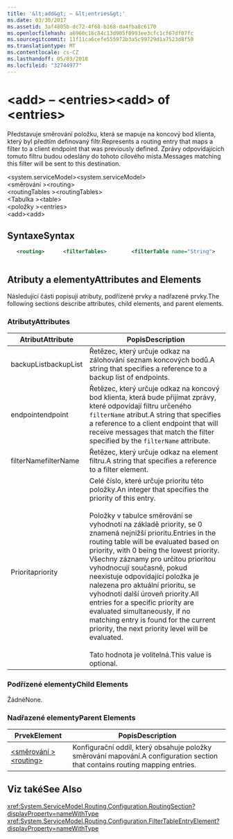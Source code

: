 ```yaml
---
title: '&lt;add&gt; – &lt;entries&gt;'
ms.date: 03/30/2017
ms.assetid: 3af4805b-dc72-4f68-b168-da4fba8c6170
ms.openlocfilehash: a6960c16c84c13d905f0993ee3cfc1cf67df07fc
ms.sourcegitcommit: 11f11ca6cefe555972b3a5c99729d1a7523d8f50
ms.translationtype: MT
ms.contentlocale: cs-CZ
ms.lasthandoff: 05/03/2018
ms.locfileid: "32744977"
---
```

# <a name="ltaddgt-of-ltentriesgt"></a><span data-ttu-id="43bba-102">&lt;add&gt; – &lt;entries&gt;</span><span class="sxs-lookup"><span data-stu-id="43bba-102">&lt;add&gt; of &lt;entries&gt;</span></span>
<span data-ttu-id="43bba-103">Představuje směrování položku, která se mapuje na koncový bod klienta, který byl předtím definovaný filtr.</span><span class="sxs-lookup"><span data-stu-id="43bba-103">Represents a routing entry that maps a filter to a client endpoint that was previously defined.</span></span> <span data-ttu-id="43bba-104">Zprávy odpovídajících tomuto filtru budou odeslány do tohoto cílového místa.</span><span class="sxs-lookup"><span data-stu-id="43bba-104">Messages matching this filter will be sent to this destination.</span></span>  
  
 <span data-ttu-id="43bba-105">\<system.serviceModel></span><span class="sxs-lookup"><span data-stu-id="43bba-105">\<system.serviceModel></span></span>  
<span data-ttu-id="43bba-106">\<směrování ></span><span class="sxs-lookup"><span data-stu-id="43bba-106">\<routing></span></span>  
<span data-ttu-id="43bba-107">\<routingTables ></span><span class="sxs-lookup"><span data-stu-id="43bba-107">\<routingTables></span></span>  
<span data-ttu-id="43bba-108">\<Tabulka ></span><span class="sxs-lookup"><span data-stu-id="43bba-108">\<table></span></span>  
<span data-ttu-id="43bba-109">\<položky ></span><span class="sxs-lookup"><span data-stu-id="43bba-109">\<entries></span></span>  
<span data-ttu-id="43bba-110">\<add></span><span class="sxs-lookup"><span data-stu-id="43bba-110">\<add></span></span>  
  
## <a name="syntax"></a><span data-ttu-id="43bba-111">Syntaxe</span><span class="sxs-lookup"><span data-stu-id="43bba-111">Syntax</span></span>  
  
```xml
   <routing>      <filterTables>        <filterTable name="String">          <entries>            <add backupList="String"                 endpointName="String"                  filterName="String"                  priority="Integer" />          </entries>        </table>      </routingTables></routing>  
```  
  
```csharp  
```  
  
## <a name="attributes-and-elements"></a><span data-ttu-id="43bba-112">Atributy a elementy</span><span class="sxs-lookup"><span data-stu-id="43bba-112">Attributes and Elements</span></span>  
 <span data-ttu-id="43bba-113">Následující části popisují atributy, podřízené prvky a nadřazené prvky.</span><span class="sxs-lookup"><span data-stu-id="43bba-113">The following sections describe attributes, child elements, and parent elements.</span></span>  
  
### <a name="attributes"></a><span data-ttu-id="43bba-114">Atributy</span><span class="sxs-lookup"><span data-stu-id="43bba-114">Attributes</span></span>  
  
|<span data-ttu-id="43bba-115">Atribut</span><span class="sxs-lookup"><span data-stu-id="43bba-115">Attribute</span></span>|<span data-ttu-id="43bba-116">Popis</span><span class="sxs-lookup"><span data-stu-id="43bba-116">Description</span></span>|  
|---------------|-----------------|  
|<span data-ttu-id="43bba-117">backupList</span><span class="sxs-lookup"><span data-stu-id="43bba-117">backupList</span></span>|<span data-ttu-id="43bba-118">Řetězec, který určuje odkaz na zálohování seznam koncových bodů.</span><span class="sxs-lookup"><span data-stu-id="43bba-118">A string that specifies a reference to a backup list of endpoints.</span></span>|  
|<span data-ttu-id="43bba-119">endpoint</span><span class="sxs-lookup"><span data-stu-id="43bba-119">endpoint</span></span>|<span data-ttu-id="43bba-120">Řetězec, který určuje odkaz na koncový bod klienta, která bude přijímat zprávy, které odpovídají filtru určeného `filterName` atribut.</span><span class="sxs-lookup"><span data-stu-id="43bba-120">A string that specifies a reference to a client endpoint that will receive messages that match the filter specified by the `filterName` attribute.</span></span>|  
|<span data-ttu-id="43bba-121">filterName</span><span class="sxs-lookup"><span data-stu-id="43bba-121">filterName</span></span>|<span data-ttu-id="43bba-122">Řetězec, který určuje odkaz na element filtru.</span><span class="sxs-lookup"><span data-stu-id="43bba-122">A string that specifies a reference to a filter element.</span></span>|  
|<span data-ttu-id="43bba-123">Priorita</span><span class="sxs-lookup"><span data-stu-id="43bba-123">priority</span></span>|<span data-ttu-id="43bba-124">Celé číslo, které určuje prioritu této položky.</span><span class="sxs-lookup"><span data-stu-id="43bba-124">An integer that specifies the priority of this entry.</span></span><br /><br /> <span data-ttu-id="43bba-125">Položky v tabulce směrování se vyhodnotí na základě priority, se 0 znamená nejnižší prioritu.</span><span class="sxs-lookup"><span data-stu-id="43bba-125">Entries in the routing table will be evaluated based on priority, with 0 being the lowest priority.</span></span> <span data-ttu-id="43bba-126">Všechny záznamy pro určitou prioritou vyhodnocují současně, pokud neexistuje odpovídající položka je nalezena pro aktuální prioritu, se vyhodnotí další úroveň priority.</span><span class="sxs-lookup"><span data-stu-id="43bba-126">All entries for a specific priority are evaluated simultaneously, if no matching entry is found for the current priority, the next priority level will be evaluated.</span></span><br /><br /> <span data-ttu-id="43bba-127">Tato hodnota je volitelná.</span><span class="sxs-lookup"><span data-stu-id="43bba-127">This value is optional.</span></span>|  
  
### <a name="child-elements"></a><span data-ttu-id="43bba-128">Podřízené elementy</span><span class="sxs-lookup"><span data-stu-id="43bba-128">Child Elements</span></span>  
 <span data-ttu-id="43bba-129">Žádné</span><span class="sxs-lookup"><span data-stu-id="43bba-129">None.</span></span>  
  
### <a name="parent-elements"></a><span data-ttu-id="43bba-130">Nadřazené elementy</span><span class="sxs-lookup"><span data-stu-id="43bba-130">Parent Elements</span></span>  
  
|<span data-ttu-id="43bba-131">Prvek</span><span class="sxs-lookup"><span data-stu-id="43bba-131">Element</span></span>|<span data-ttu-id="43bba-132">Popis</span><span class="sxs-lookup"><span data-stu-id="43bba-132">Description</span></span>|  
|-------------|-----------------|  
|[<span data-ttu-id="43bba-133">\<směrování ></span><span class="sxs-lookup"><span data-stu-id="43bba-133">\<routing></span></span>](../../../../../docs/framework/configure-apps/file-schema/wcf/routing.md)|<span data-ttu-id="43bba-134">Konfigurační oddíl, který obsahuje položky směrování mapování.</span><span class="sxs-lookup"><span data-stu-id="43bba-134">A configuration section that contains routing mapping entries.</span></span>|  
  
## <a name="see-also"></a><span data-ttu-id="43bba-135">Viz také</span><span class="sxs-lookup"><span data-stu-id="43bba-135">See Also</span></span>  
 <xref:System.ServiceModel.Routing.Configuration.RoutingSection?displayProperty=nameWithType>      
 <xref:System.ServiceModel.Routing.Configuration.FilterTableEntryElement?displayProperty=nameWithType> 
